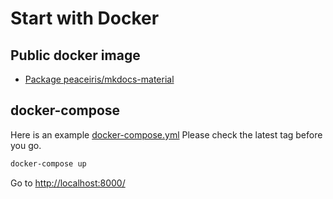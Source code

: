# Start with Docker



## Public docker image

- [Package peaceiris/mkdocs-material](https://github.com/tuxpeople/documentation/pkgs/container/mkdocs-material)



## docker-compose

Here is an example [docker-compose.yml](https://github.com/tuxpeople/documentation/blob/main/docker-compose.yml)
Please check the latest tag before you go.

```sh
docker-compose up
```

Go to [http://localhost:8000/](http://localhost:8000/)



<!-- Internal References -->
<!-- External References -->
[peaceiris/mkdocs-material - Docker Hub]: https://hub.docker.com/r/peaceiris/mkdocs-material
